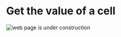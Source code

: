 # Get the value of a cell

![web page is under construction](https://docimages.blob.core.chinacloudapi.cn/images/commingsoon20210514.jpg)
